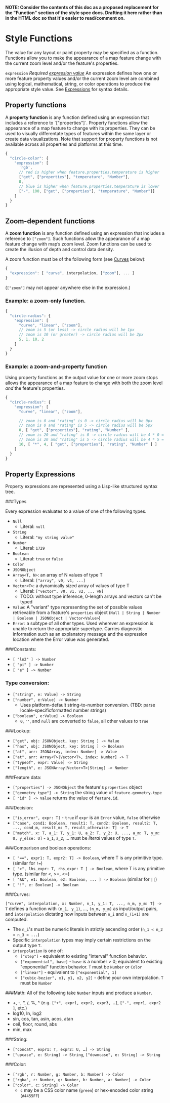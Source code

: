 **NOTE: Consider the contents of this doc as a proposed replacement for the "Function" section of the style spec docs.  Drafting it here rather than in the HTML doc so that it's easier to read/comment on.**

# Style Functions

The value for any layout or paint property may be specified as a function. Functions allow you to make the appearance of a map feature change with the current zoom level and/or the feature's properties.

`expression`
_Required [expression value](#Expressions)_
An expression defines how one or more feature property values and/or the current zoom level are combined using logical, mathematical, string, or color operations to produce the appropriate style value.  See [Expressions](#Expressions) for syntax details.

## Property functions

<p>A <strong>property function</strong> is any function defined using an expression that includes a reference to `["properties"]`. Property functions allow the appearance of a map feature to change with its properties. They can be used to visually differentate types of features within the same layer or create data visualizations. Note that support for property functions is not available across all properties and platforms at this time.</p>

```js
{
  "circle-color": {
    "expression": [
      'rgb',
      // red is higher when feature.properties.temperature is higher
      ["get", ["properties"], "temperature", "Number"],
      0,
      // blue is higher when feature.properties.temperature is lower
      ["-", 100, ["get", ["properties"], "temperature", "Number"]]
    ]
  }
}
```


## Zoom-dependent functions

A <strong>zoom function</strong> is any function defined using an expression that includes a reference to `["zoom"]`.  Such functions allow the appearance of a map feature change with map’s zoom level. Zoom functions can be used to create the illusion of depth and control data density.  

A zoom function must be of the following form (see [Curves](#Curves) below):

```js
{
  "expression": [ "curve", interpolation, ["zoom"], ... ]
}
```

(`["zoom"]` may not appear anywhere else in the expression.)


### Example: a zoom-only function.

```js
{
  "circle-radius": {
    "expression": [
      "curve", "linear", ["zoom"],
      // zoom is 5 (or less) -> circle radius will be 1px
      // zoom is 10 (or greater) -> circle radius will be 2px
      5, 1, 10, 2
    ]
  }
}
```

### Example: a zoom-and-property function

Using property functions as the output value for one or more zoom stops allows
the appearance of a map feature to change with both the zoom level _and_ the
feature's properties.

```js
{
  "circle-radius": {
    "expression": [
      "curve", "linear", ["zoom"],

      // zoom is 0 and "rating" is 0 -> circle radius will be 0px
      // zoom is 0 and "rating" is 5 -> circle radius will be 5px
      0, [ "get", ["properties"], "rating", "Number" ],
      // zoom is 20 and "rating" is 0 -> circle radius will be 4 * 0 = 0px
      // zoom is 20 and "rating" is 5 -> circle radius will be 4 * 5 = 20px
      10, [ "*", 4, [ "get", ["properties"], "rating", "Number" ] ]
    ]
  }
}
```

## Property Expressions

Property expressions are represented using a Lisp-like structured syntax tree.

###Types

Every expression evaluates to a value of one of the following types.

- `Null`
  - Literal: `null`
- `String`
  - Literal: `"my string value"`
- `Number`
  - Literal: `1729`
- `Boolean`
  - Literal: `true` or `false`
- `Color`
- `JSONObject`
- `Array<T, N>`: an array of N values of type T
  - Literal: `["array", v0, v1, ...]`
- `Vector<T>`: a dynamically sized array of values of type T
  - Literal: `["vector", v0, v1, v2, ... vN]`
  - TODO: without type inference, 0-length arrays and vectors can't be typed
- `Value`: A "variant" type representing the set of possible values retrievable from a feature's `properties` object (`Null | String | Number | Boolean | JSONObject | Vector<Value>`)
- `Error`: a subtype of all other types. Used wherever an expression is unable to return the appropriate supertype. Carries diagnostic information such as an explanatory message and the expression location where the Error value was generated.

###Constants:
- `[ "ln2" ] -> Number`
- `[ "pi" ] -> Number`
- `[ "e" ] -> Number`

### Type conversion:
- `["string", e: Value] -> String`
- `["number", e:Value] -> Number`
  - Uses platform-default string-to-number conversion. (TBD: parse locale-specificformatted number strings)
- `["boolean", e:Value] -> Boolean`
  - `0`, `''`, and `null` are converted to `false`, all other values to `true`

###Lookup:
- `["get", obj: JSONObject, key: String ] -> Value`
- `["has", obj: JSONObject, key: String ] -> Boolean`
- `["at", arr: JSONArray, index: Number] -> Value`
- `["at", arr: Array<T>|Vector<T>, index: Number] -> T`
- `["typeof", expr: Value] -> String`
- `["length", e: JSONArray|Vector<T>|String] -> Number`

###Feature data:
- `["properties"] -> JSONObject` the feature's `properties` object
- `["geometry_type"] -> String` the string value of `feature.geometry.type`
- `[ "id" ] -> Value` returns the value of `feature.id`.

###Decision:
- `["is_error", expr: T]` - `true` if `expr` is an `Error` value, `false` otherwise
- `["case", cond1: Boolean, result1: T, cond2: Boolean, result2: T, ..., cond_m, result_m: T, result_otherwise: T] -> T`
- `["match", x: T, a_1: T, y_1: U, a_2: T, y_2: U, ..., a_m: T, y_m: U, y_else: U]` - `a_1`, `a_2`, ... must be _literal_ values of type `T`.

###Comparison and boolean operations:
- `[ "==", expr1: T, expr2: T] -> Boolean`, where T is any primitive type. (similar for `!=`)
- `[ ">", lhs_expr: T, rhs_expr: T ] -> Boolean`, where T is any primitive type. (similar for <, >=, <=)
- `[ "&&", e1: Boolean, e2: Boolean, ... ] -> Boolean` (similar for `||`)
- `[ "!", e: Boolean] -> Boolean`

###Curves:

`["curve", interpolation, x: Number, n_1, y_1: T, ..., n_m, y_m: T] -> T` defines a function with `(n_1, y_1)`, ..., `(n_m, y_m)` as input/output pairs, and `interpolation` dictating how inputs between `n_i` and `n_(i+1)` are computed.
- The `n_i`'s must be numeric literals in strictly ascending order (`n_1 < n_2 < n_3 < ...`)
- Specific `interpolation` types may imply certain restrictions on the output type `T`.
- `interpolation` is one of:
  * `["step"]` - equivalent to existing "interval" function behavior.
  * `["exponential", base]` - `base` is a number > 0; equivalent to existing "exponential" function behavior. `T` must be `Number` or `Color`
  * `["linear"]` - equivalent to `["exponential", 1]`
  * `["cubic-bezier", x1, y1, x2, y2]` - define your own interpolation. `T` must be `Number`

###Math:
All of the following take `Number` inputs and produce a `Number`.
- +, -, \*, /, %, ^ (e.g. `["+", expr1, expr2, expr3, …]`, `["-", expr1, expr2 ]`, etc.)
- log10, ln, log2
- sin, cos, tan, asin, acos, atan
- ceil, floor, round, abs
- min, max

###String:
- `["concat", expr1: T, expr2: U, …] -> String`
- `["upcase", e: String] -> String`, `["downcase", e: String] -> String`

###Color:
- `['rgb', r: Number, g: Number, b: Number] -> Color`
- `['rgba', r: Number, g: Number, b: Number, a: Number] -> Color`
- `["color", c: String] -> Color`
  - `c` may be a CSS color name (`green`) or hex-encoded color string (`#4455FF`)

